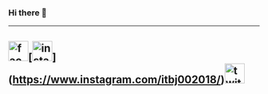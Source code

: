 ### Hi there 👋

<!--
**itbj/itbj** is a ✨ _special_ ✨ repository because its `README.md` (this file) appears on your GitHub profile.

Here are some ideas to get you started:

- 🔭 I’m currently working on ...
- 🌱 I’m currently learning ...
- 👯 I’m looking to collaborate on ...
- 🤔 I’m looking for help with ...
- 💬 Ask me about ...
- 📫 How to reach me: ...
- 😄 Pronouns: ...
- ⚡ Fun fact: ...
-->

---
[<img src='https://cdn.jsdelivr.net/npm/simple-icons@3.0.1/icons/facebook.svg' alt='facebook' height='40'>](https://www.facebook.com/tao.li.58958)[<img src='https://cdn.jsdelivr.net/npm/simple-icons@3.0.1/icons/instagram.svg' alt='instagram' height='40'>]
(https://www.instagram.com/itbj002018/)[<img src='https://cdn.jsdelivr.net/npm/simple-icons@3.0.1/icons/twitter.svg' alt='twitter' height='40'>](https://twitter.com/@litao2009)
---